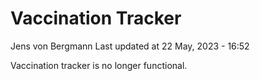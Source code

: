 Vaccination Tracker
================
Jens von Bergmann
Last updated at 22 May, 2023 - 16:52

Vaccination tracker is no longer functional.
